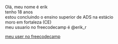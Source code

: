 Olá, meu nome é erik
<br>
tenho 18 anos
<br>
estou concluindo o ensino superior de  ADS na estácio
<br>
moro em fortaleza (CE)
<br>
meu usuario no freecodecamp é @erik_r

[meu user no freecodecamp](https://www.freecodecamp.org/portuguese/ERIK_R)

